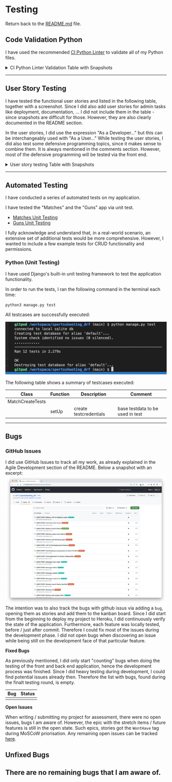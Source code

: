 # Testing

Return back to the [README.md](README.md) file.

## Code Validation Python

I have used the recommended [CI Python Linter](https://pep8ci.herokuapp.com) to validate all of my Python files.

<details>
<summary>CI Python Linter Validation Table with Snapshots</summary>

| File | CI URL | Screenshot | Notes |
| --- | --- | --- | --- |
| site | [CI PEP8](https://pep8ci.herokuapp.com/https://raw.githubusercontent.com/rpf13/sportsshooting_drf/main/attendings/apps.py) | ![screenshot](docs/testing/pyli_attendings_apps.png) | Pass: No Errors |
| site | [CI PEP8](https://pep8ci.herokuapp.com/https://raw.githubusercontent.com/rpf13/sportsshooting_drf/main/attendings/models.py) | ![screenshot](docs/testing/pyli_attendings_models.png) | Pass: No Errors |
| site | [CI PEP8](https://pep8ci.herokuapp.com/https://raw.githubusercontent.com/rpf13/sportsshooting_drf/main/attendings/serializers.py) | ![screenshot](docs/testing/pyli_attendings_serializers.png) | Pass: No Errors |
| site | [CI PEP8](https://pep8ci.herokuapp.com/https://raw.githubusercontent.com/rpf13/sportsshooting_drf/main/attendings/urls.py) | ![screenshot](docs/testing/pyli_attendings_urls.png) | Pass: No Errors |
| site | [CI PEP8](https://pep8ci.herokuapp.com/https://raw.githubusercontent.com/rpf13/sportsshooting_drf/main/attendings/views.py) | ![screenshot](docs/testing/pyli_attendings_views.png) | Pass: No Errors |
| site | [CI PEP8](https://pep8ci.herokuapp.com/https://raw.githubusercontent.com/rpf13/sportsshooting_drf/main/comments/apps.py) | ![screenshot](docs/testing/pyli_comments_apps.png) | Pass: No Errors |
| site | [CI PEP8](https://pep8ci.herokuapp.com/https://raw.githubusercontent.com/rpf13/sportsshooting_drf/main/comments/models.py) | ![screenshot](docs/testing/pyli_comments_models.png) | Pass: No Errors |
| site | [CI PEP8](https://pep8ci.herokuapp.com/https://raw.githubusercontent.com/rpf13/sportsshooting_drf/main/comments/serializers.py) | ![screenshot](docs/testing/pyli_comments_serializers.png) | Pass: No Errors |
| site | [CI PEP8](https://pep8ci.herokuapp.com/https://raw.githubusercontent.com/rpf13/sportsshooting_drf/main/comments/urls.py) | ![screenshot](docs/testing/pyli_comments_urls.png) | Pass: No Errors |
| site | [CI PEP8](https://pep8ci.herokuapp.com/https://raw.githubusercontent.com/rpf13/sportsshooting_drf/main/comments/views.py) | ![screenshot](docs/testing/pyli_comments_views.png) | Pass: No Errors |
| site | [CI PEP8](https://pep8ci.herokuapp.com/https://raw.githubusercontent.com/rpf13/sportsshooting_drf/main/guns/apps.py) | ![screenshot](docs/testing/pyli_guns_apps.png) | Pass: No Errors |
| site | [CI PEP8](https://pep8ci.herokuapp.com/https://raw.githubusercontent.com/rpf13/sportsshooting_drf/main/guns/models.py) | ![screenshot](docs/testing/pyli_guns_models.png) | Pass: No Errors |
| site | [CI PEP8](https://pep8ci.herokuapp.com/https://raw.githubusercontent.com/rpf13/sportsshooting_drf/main/guns/serializers.py) | ![screenshot](docs/testing/pyli_guns_serializers.png) | Pass: No Errors |
| site | [CI PEP8](https://pep8ci.herokuapp.com/https://raw.githubusercontent.com/rpf13/sportsshooting_drf/main/guns/tests.py) | ![screenshot](docs/testing/pyli_guns_tests.png) | Pass: No Errors |
| site | [CI PEP8](https://pep8ci.herokuapp.com/https://raw.githubusercontent.com/rpf13/sportsshooting_drf/main/guns/urls.py) | ![screenshot](docs/testing/pyli_guns_urls.png) | Pass: No Errors |
| site | [CI PEP8](https://pep8ci.herokuapp.com/https://raw.githubusercontent.com/rpf13/sportsshooting_drf/main/guns/views.py) | ![screenshot](docs/testing/pyli_guns_views.png) | Pass: No Errors |
| site | [CI PEP8](https://pep8ci.herokuapp.com/https://raw.githubusercontent.com/rpf13/sportsshooting_drf/main/main/permissions.py) | ![screenshot](docs/testing/pyli_main_permissions.png) | Pass: No Errors |
| site | [CI PEP8](https://pep8ci.herokuapp.com/https://raw.githubusercontent.com/rpf13/sportsshooting_drf/main/main/serializers.py) | ![screenshot](docs/testing/pyli_main_serializers.png) | Pass: No Errors |
| site | [CI PEP8](https://pep8ci.herokuapp.com/https://raw.githubusercontent.com/rpf13/sportsshooting_drf/main/main/settings.py) | ![screenshot](docs/testing/pyli_main_settings.png) | Pass: No Errors |
| site | [CI PEP8](https://pep8ci.herokuapp.com/https://raw.githubusercontent.com/rpf13/sportsshooting_drf/main/main/urls.py) | ![screenshot](docs/testing/pyli_main_urls.png) | Pass: No Errors |
| site | [CI PEP8](https://pep8ci.herokuapp.com/https://raw.githubusercontent.com/rpf13/sportsshooting_drf/main/main/views.py) | ![screenshot](docs/testing/pyli_main_views.png) | Pass: No Errors |
| site | [CI PEP8](https://pep8ci.herokuapp.com/https://raw.githubusercontent.com/rpf13/sportsshooting_drf/main/matches/models.py) | ![screenshot](docs/testing/pyli_matches_models.png) | Pass: No Errors |
| site | [CI PEP8](https://pep8ci.herokuapp.com/https://raw.githubusercontent.com/rpf13/sportsshooting_drf/main/matches/serializers.py) | ![screenshot](docs/testing/pyli_matches_serializers.png) | Pass: No Errors |
| site | [CI PEP8](https://pep8ci.herokuapp.com/https://raw.githubusercontent.com/rpf13/sportsshooting_drf/main/matches/tests.py) | ![screenshot](docs/testing/pyli_matches_tests.png) | Pass: No Errors |
| site | [CI PEP8](https://pep8ci.herokuapp.com/https://raw.githubusercontent.com/rpf13/sportsshooting_drf/main/matches/urls.py) | ![screenshot](docs/testing/pyli_matches_urls.png) | Pass: No Errors |
| site | [CI PEP8](https://pep8ci.herokuapp.com/https://raw.githubusercontent.com/rpf13/sportsshooting_drf/main/matches/views.py) | ![screenshot](docs/testing/pyli_matches_views.png) | Pass: No Errors |
| site | [CI PEP8](https://pep8ci.herokuapp.com/https://raw.githubusercontent.com/rpf13/sportsshooting_drf/main/profiles/models.py) | ![screenshot](docs/testing/pyli_profiles_models.png) | Pass: No Errors |
| site | [CI PEP8](https://pep8ci.herokuapp.com/https://raw.githubusercontent.com/rpf13/sportsshooting_drf/main/profiles/serializers.py) | ![screenshot](docs/testing/pyli_profiles_serializers.png) | Pass: No Errors |
| site | [CI PEP8](https://pep8ci.herokuapp.com/https://raw.githubusercontent.com/rpf13/sportsshooting_drf/main/profiles/urls.py) | ![screenshot](docs/testing/pyli_profiles_urls.png) | Pass: No Errors |
| site | [CI PEP8](https://pep8ci.herokuapp.com/https://raw.githubusercontent.com/rpf13/sportsshooting_drf/main/profiles/views.py) | ![screenshot](docs/testing/pyli_profiles_views.png) | Pass: No Errors |
| site | [CI PEP8](https://pep8ci.herokuapp.com/https://raw.githubusercontent.com/rpf13/sportsshooting_drf/main/) | ![screenshot](docs/testing) | Pass: No Errors |

</details>

---

## User Story Testing

I have tested the functional user stories and listed in the following table, together with a screenshot. Since I did also add user stories for admin tasks like deployment, documentation, ... I did not include them in the table - since snapshots are difficult for those. However, they are also clearly documented in the README section.

In the user stories, I did use the expression "As a Developer..." but this can be interchangeably used with "As a User..."
While testing the user stories, I did also test some defensive programming topics, since it makes sense to combine them. It is always mentioned in the comments section. However, most of the defensive programming will be tested via the front end.

<details>
<summary>User story testing Table with Snapshots</summary>

| User Story | Screenshot | Comment |
| --- | --- | --- |
| Profile Create: As a Developer I can create a new user, which will automatically create a profile for this user, so I can use the features only available for registered users [Link](https://github.com/rpf13/sportsshooting_drf/issues/4) | ![screenshot](docs/testing/01_profile_user_create_form.png) ![screenshot](docs/testing/01_profile_create_success.png) | user created, which creates a profile |
| Profile list: As a Developer I can list all created profiles, so I can use this information for further processing [Link](https://github.com/rpf13/sportsshooting_drf/issues/5) | ![screenshot](docs/testing/01_profile_create_list.png) ![screenshot](docs/testing/01_profile_list_unauth.png)  | unauth user can list profile |
| Profile edit: As a Developer I can edit my profile, so I can add further information to my profile [Link](https://github.com/rpf13/sportsshooting_drf/issues/6) | ![screenshot](docs/testing/01_profile_edit_unauth.png) ![screenshot](docs/testing/01_profile_edit_auth_foreign.png) ![screenshot](docs/testing/01_profile_edit_auth.png) ![screenshot](docs/testing/01_profile_edit_success.png) | unauth user cannot edit, auth can only edit his profile |
| Matches Create: As a Developer I can create a new match so that it is visible in the matches list [Link](https://github.com/rpf13/sportsshooting_drf/issues/8) | ![screenshot](docs/testing/02_match_create_auth_fail.png) ![screenshot](docs/testing/02_match_create_auth_success.png) | unauth user cannot create match, no form visible. Auth user can create, mandatory fileds need to be filled in |
| Matches view details: As a Developer I can view the match details so that I can see additional information [Link](https://github.com/rpf13/sportsshooting_drf/issues/9) | ![screenshot](docs/testing/02_match_create_auth_success.png) ![screenshot](docs/testing/02_match_detail_unauth.png) | view is also avialable for unauth user |
| Matches list all: As a Developer I can view a list of all matches so that I can use it for further processing [Link](https://github.com/rpf13/sportsshooting_drf/issues/10) | ![screenshot](docs/testing/02_match_list.png) | as shown with previous snapshots, unauth user can also view list |
| Matches edit item: As a Developer I can edit a match created by me so that I can update or correct it [Link](https://github.com/rpf13/sportsshooting_drf/issues/11) | ![screenshot](docs/testing/02_match_edit.png) ![screenshot](docs/testing/02_match_edit_success.png)  | as shown in previous snapshot, unauth user cannot edit |
| Matches delete item: As a Developer I can delete a match created by me so it will no longer be available via the API [Link](https://github.com/rpf13/sportsshooting_drf/issues/12) | ![screenshot](docs/testing/02_match_delete_success.png) | |
| Matches add Attending object: As a Developer I can create count attending and count comments object including a filter option so that I can use this cumulated data in my frontend app and use the filter for it [Link](https://github.com/rpf13/sportsshooting_drf/issues/37) | ![screenshot](docs/testing/02_match_attending_count.png) ![screenshot](docs/testing/02_match_attending_filter.png) | |
| Matches search feature: As a Developer I can create a search feature so I can search based on match, location or shooter [Link](https://github.com/rpf13/sportsshooting_drf/issues/13) | ![screenshot](docs/testing/02_matches_search.png) | |
| Matches category selection: As a Developer I can create a pre defined category filter so I can use it to create a type filter for level type of match [Link](https://github.com/rpf13/sportsshooting_drf/issues/14) | ![screenshot](docs/testing/02_match_level_filter.png) | default category level addition shown in previous snapshots, when creating match, which is Level-1 |
| Matches add Attending object: As a Developer I can add an attending object to a match object so that I can see which matches a logged in user is going to attend and have an overview, which matches are getting attended by which user [Link](https://github.com/rpf13/sportsshooting_drf/issues/36) | ![screenshot](docs/testing/02_match_attending_create.png) ![screenshot](docs/testing/02_match_attending_success.png) ![screenshot](docs/testing/02_match_attending_duplicate_fail.png) ![screenshot](docs/testing/02_match_atteinding_detail.png) ![screenshot](docs/testing/02_match_attending_delete.png) | user cannot attend same match twice, error is shown. User can delete his attending object |
| MySchedule create attending object: As a Developer I can create an attending object for a match I am going so I can use it for further processing via the API [Link](https://github.com/rpf13/sportsshooting_drf/issues/19) | ![screenshot](docs/testing/02_match_attending_success.png) | MySchedule does not use a dedicated API, it will more consume content from existing API in the front end |
| MySchedule delete attending object: As a Developer I can delete an attending object, which I have created so I can access / update the API with this information [Link](https://github.com/rpf13/sportsshooting_drf/issues/20) | ![screenshot](docs/testing/02_match_attending_delete.png) | |
| MySchedule view attending objects: As a Developer I can view all attending objects I have created so I can use it for further processing via the API [Link](https://github.com/rpf13/sportsshooting_drf/issues/21) | ![screenshot](docs/testing/02_match_attendings_list.png) | |
| MySchedule filter feature: As a Developer I can create a filter feature so that I can filter matches based on a particular user, so I can see for each user, which matches he will attend [Link](https://github.com/rpf13/sportsshooting_drf/issues/22) | ![screenshot](docs/testing/02_match_attendings_filter.png) | |
| Comment add: As a Developer I can create a comment so it will be available via the API to be used and linked to a match [Link](https://github.com/rpf13/sportsshooting_drf/issues/15) | ![screenshot](docs/testing/03_comment_create_list.png) ![screenshot](docs/testing/03_comment_create_list_success.png) | User can also list all comments |
| Comment edit: As a Developer I edit a comment created by me so I can update its data [Link](https://github.com/rpf13/sportsshooting_drf/issues/16) | ![screenshot](docs/testing/03_comment_update.png) ![screenshot](docs/testing/03_comment_foreign.png) | User cannot update comment of other users |
| Comment delete: As a Developer I can delete a comment created by me so it will no longer be availabe via the API [Link](https://github.com/rpf13/sportsshooting_drf/issues/17) | ![screenshot](docs/testing/03_comment_delete.png) | |
| Comment list all: As a Developer I can list all comments so I can use it for further processing and filtering [Link](https://github.com/rpf13/sportsshooting_drf/issues/18) | ![screenshot](docs/testing/03_comment_list_auth.png) ![screenshot](docs/testing/03_comment_list_unauth.png) | Unauth User can also list all comments |
| Comments filter feature: As a Developer I can add a filter feature to the comments app** so that I can see all comments added to a particular match [Link](https://github.com/rpf13/sportsshooting_drf/issues/39) | ![screenshot](docs/testing/03_comment_filter.png) | |
| MyGuns create / list item: As a Developer I can create a new gun item so that it is visible in the MyGuns list [Link](https://github.com/rpf13/sportsshooting_drf/issues/23) | ![screenshot](docs/testing/04_gun_list_unauth.png) ![screenshot](docs/testing/04_gun_list_auth.png) ![screenshot](docs/testing/04_gun_create_fail.png) ![screenshot](docs/testing/04_gun_create_success.png) | Unauth user cannot access this url. Invalid form prompts with error |
| MyGuns update item: As a Developer I can update a gun item so that I can correct or change its data [Link](https://github.com/rpf13/sportsshooting_drf/issues/24) | ![screenshot](docs/testing/04_gun_update.png) ![screenshot](docs/testing/04_gun_create_success.png) | |
| MyGuns delete item: As a Developer I can delete a gun item so that it will no longer exist via the API [Link](https://github.com/rpf13/sportsshooting_drf/issues/25) | ![screenshot](docs/testing/04_gun_delete_success.png) | |
| MyGuns add category filter: As a Developer I can create a pre defined category filter so I can use it to create a type filter for handgun or rifle [Link](https://github.com/rpf13/sportsshooting_drf/issues/26) | ![screenshot](docs/testing/04_gun_filter.png) | |
| MyGuns search feature: As a Developer I can create a search feature so that I can filter based on brand, model, serial [Link](https://github.com/rpf13/sportsshooting_drf/issues/38) | ![screenshot](docs/testing/04_gun_search.png) | |

</details>

---

## Automated Testing

I have conducted a series of automated tests on my application.

I have tested the "Matches" and the "Guns" app via unit test.
- [Matches Unit Testing](/matches/tests.py)
- [Guns Unit Testing](/guns/tests.py)

I fully acknowledge and understand that, in a real-world scenario, an extensive set of additional tests would be more comprehensive. However, I wanted to include a few example tests for CRUD functionality and permissions.

### Python (Unit Testing)

I have used Django's built-in unit testing framework to test the application functionality.

In order to run the tests, I ran the following command in the terminal each time:

`python3 manage.py test`

All testcases are successfully executed:

![Unit Test Gun & Matches App](docs/testing/unit_matches_guns.png)

The following table shows a summary of testcases executed:

| Class | Function | Description | Comment |
| --- | --- | --- | --- |
| MatchCreateTests |  |  |  |
|  | setUp | create testcredentials | base testdata to be used in test |

---

## Bugs

### GitHub **Issues**

I did use GitHub Issues to track all my work, as already explained in the Agile Development section of the README. Below a snapshot with an excerpt:
![Github Issues](docs/images/github_issues.png)
The intention was to also track the bugs with github issus via adding a `bug`, opening them as stories and add them to the kanban board.
Since I did start from the beginning to deploy my project to Heroku, I did continuously verify the state of the application. Furthermore, each feature was locally tested, before / just after commit. Therefore I could fix most of the issues during the development phase. I did not open bugs when discovering an issue while being still on the development face of that particular feature.

**Fixed Bugs**

As previously mentioned, I did only start "counting" bugs when doing the testing of the front and back end application, hence the development process was finished. Since I did heavy testing during development, I could find potential issues already then. Therefore the list with bugs, found during the finalt testing round, is empty.

| Bug | Status |
| --- | --- |
|  |  |

**Open Issues**

When writing / submitting my project for assessment, there were no open issues, bugs I am aware of. However, the epic with the stretch items / future features is still in the open state. Such epics, stories got the `WontHave` tag during MoSCoW priorisation. 
Any remaining open issues can be tracked [here](https://github.com/rpf13/sportsshooting_drf/issues).

## Unfixed Bugs

There are no remaining bugs that I am aware of.
---
